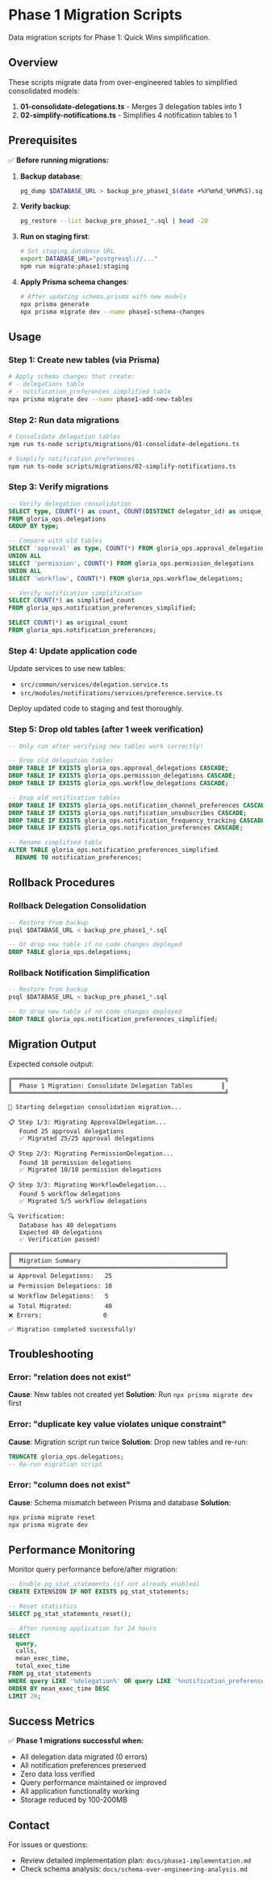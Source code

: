 # Phase 1 Migration Scripts

Data migration scripts for Phase 1: Quick Wins simplification.

## Overview

These scripts migrate data from over-engineered tables to simplified consolidated models:

1. **01-consolidate-delegations.ts** - Merges 3 delegation tables into 1
2. **02-simplify-notifications.ts** - Simplifies 4 notification tables to 1

## Prerequisites

✅ **Before running migrations:**

1. **Backup database**:
   ```bash
   pg_dump $DATABASE_URL > backup_pre_phase1_$(date +%Y%m%d_%H%M%S).sql
   ```

2. **Verify backup**:
   ```bash
   pg_restore --list backup_pre_phase1_*.sql | head -20
   ```

3. **Run on staging first**:
   ```bash
   # Set staging database URL
   export DATABASE_URL="postgresql://..."
   npm run migrate:phase1:staging
   ```

4. **Apply Prisma schema changes**:
   ```bash
   # After updating schema.prisma with new models
   npx prisma generate
   npx prisma migrate dev --name phase1-schema-changes
   ```

## Usage

### Step 1: Create new tables (via Prisma)

```bash
# Apply schema changes that create:
# - delegations table
# - notification_preferences_simplified table
npx prisma migrate dev --name phase1-add-new-tables
```

### Step 2: Run data migrations

```bash
# Consolidate delegation tables
npm run ts-node scripts/migrations/01-consolidate-delegations.ts

# Simplify notification preferences
npm run ts-node scripts/migrations/02-simplify-notifications.ts
```

### Step 3: Verify migrations

```sql
-- Verify delegation consolidation
SELECT type, COUNT(*) as count, COUNT(DISTINCT delegator_id) as unique_delegators
FROM gloria_ops.delegations
GROUP BY type;

-- Compare with old tables
SELECT 'approval' as type, COUNT(*) FROM gloria_ops.approval_delegations
UNION ALL
SELECT 'permission', COUNT(*) FROM gloria_ops.permission_delegations
UNION ALL
SELECT 'workflow', COUNT(*) FROM gloria_ops.workflow_delegations;

-- Verify notification simplification
SELECT COUNT(*) as simplified_count
FROM gloria_ops.notification_preferences_simplified;

SELECT COUNT(*) as original_count
FROM gloria_ops.notification_preferences;
```

### Step 4: Update application code

Update services to use new tables:
- `src/common/services/delegation.service.ts`
- `src/modules/notifications/services/preference.service.ts`

Deploy updated code to staging and test thoroughly.

### Step 5: Drop old tables (after 1 week verification)

```sql
-- Only run after verifying new tables work correctly!

-- Drop old delegation tables
DROP TABLE IF EXISTS gloria_ops.approval_delegations CASCADE;
DROP TABLE IF EXISTS gloria_ops.permission_delegations CASCADE;
DROP TABLE IF EXISTS gloria_ops.workflow_delegations CASCADE;

-- Drop old notification tables
DROP TABLE IF EXISTS gloria_ops.notification_channel_preferences CASCADE;
DROP TABLE IF EXISTS gloria_ops.notification_unsubscribes CASCADE;
DROP TABLE IF EXISTS gloria_ops.notification_frequency_tracking CASCADE;
DROP TABLE IF EXISTS gloria_ops.notification_preferences CASCADE;

-- Rename simplified table
ALTER TABLE gloria_ops.notification_preferences_simplified
  RENAME TO notification_preferences;
```

## Rollback Procedures

### Rollback Delegation Consolidation

```sql
-- Restore from backup
psql $DATABASE_URL < backup_pre_phase1_*.sql

-- Or drop new table if no code changes deployed
DROP TABLE gloria_ops.delegations;
```

### Rollback Notification Simplification

```sql
-- Restore from backup
psql $DATABASE_URL < backup_pre_phase1_*.sql

-- Or drop new table if no code changes deployed
DROP TABLE gloria_ops.notification_preferences_simplified;
```

## Migration Output

Expected console output:

```
╔═══════════════════════════════════════════════════════════╗
║  Phase 1 Migration: Consolidate Delegation Tables        ║
╚═══════════════════════════════════════════════════════════╝

🚀 Starting delegation consolidation migration...

📋 Step 1/3: Migrating ApprovalDelegation...
   Found 25 approval delegations
   ✅ Migrated 25/25 approval delegations

📋 Step 2/3: Migrating PermissionDelegation...
   Found 10 permission delegations
   ✅ Migrated 10/10 permission delegations

📋 Step 3/3: Migrating WorkflowDelegation...
   Found 5 workflow delegations
   ✅ Migrated 5/5 workflow delegations

🔍 Verification:
   Database has 40 delegations
   Expected 40 delegations
   ✅ Verification passed!

╔═══════════════════════════════════════════════════════════╗
║  Migration Summary                                        ║
╚═══════════════════════════════════════════════════════════╝
📊 Approval Delegations:   25
📊 Permission Delegations: 10
📊 Workflow Delegations:   5
📊 Total Migrated:         40
❌ Errors:                 0

✅ Migration completed successfully!
```

## Troubleshooting

### Error: "relation does not exist"

**Cause**: New tables not created yet
**Solution**: Run `npx prisma migrate dev` first

### Error: "duplicate key value violates unique constraint"

**Cause**: Migration script run twice
**Solution**: Drop new tables and re-run:
```sql
TRUNCATE gloria_ops.delegations;
-- Re-run migration script
```

### Error: "column does not exist"

**Cause**: Schema mismatch between Prisma and database
**Solution**:
```bash
npx prisma migrate reset
npx prisma migrate dev
```

## Performance Monitoring

Monitor query performance before/after migration:

```sql
-- Enable pg_stat_statements (if not already enabled)
CREATE EXTENSION IF NOT EXISTS pg_stat_statements;

-- Reset statistics
SELECT pg_stat_statements_reset();

-- After running application for 24 hours
SELECT
  query,
  calls,
  mean_exec_time,
  total_exec_time
FROM pg_stat_statements
WHERE query LIKE '%delegation%' OR query LIKE '%notification_preference%'
ORDER BY mean_exec_time DESC
LIMIT 20;
```

## Success Metrics

✅ **Phase 1 migrations successful when:**

- All delegation data migrated (0 errors)
- All notification preferences preserved
- Zero data loss verified
- Query performance maintained or improved
- All application functionality working
- Storage reduced by 100-200MB

## Contact

For issues or questions:
- Review detailed implementation plan: `docs/phase1-implementation.md`
- Check schema analysis: `docs/schema-over-engineering-analysis.md`
